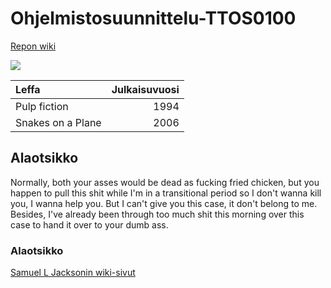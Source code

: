 # Ohjelmistosuunnittelu-TTOS0100

[Repon wiki](https://github.com/olli-k9326/ohjelmistosuunnittelu-TTOS0100/wiki)


![](https://upload.wikimedia.org/wikipedia/commons/thumb/1/15/Samuel_L._Jackson_SDCC_2014_%28cropped%29.jpg/260px-Samuel_L._Jackson_SDCC_2014_%28cropped%29.jpg)

| Leffa | Julkaisuvuosi |
|:----- |--------------:|
| Pulp fiction | 1994 |
| Snakes on a Plane | 2006 |


## Alaotsikko

Normally, both your asses would be dead as fucking fried chicken, but you happen to pull this shit while I'm in a transitional period so I don't wanna kill you, I wanna help you. But I can't give you this case, it don't belong to me. Besides, I've already been through too much shit this morning over this case to hand it over to your dumb ass.

### Alaotsikko

[Samuel L Jacksonin wiki-sivut](https://fi.wikipedia.org/wiki/Samuel_L._Jackson)

